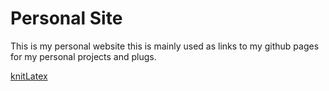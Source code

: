 # Personal Site

This is my personal website this is mainly used as links to my github pages for
my personal projects and plugs.

[knitLatex](https://coachshea.github.io/knitLatex/)
